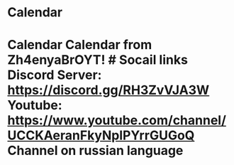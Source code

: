 # Calendar
# Calendar **Calendar from Zh4enyaBrOYT!**  # Socail links **Discord Server: https://discord.gg/RH3ZvVJA3W** **Youtube: https://www.youtube.com/channel/UCCKAeranFkyNplPYrrGUGoQ** **Channel on russian language**
